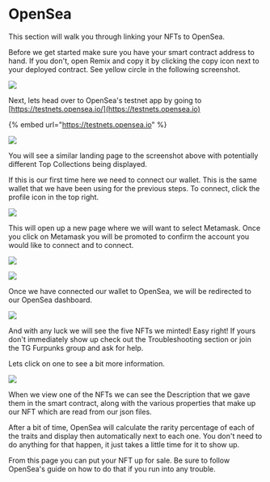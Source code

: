 # OpenSea

This section will walk you through linking your NFTs to OpenSea.

Before we get started make sure you have your smart contract address to hand. If you don't, open Remix and copy it by clicking the copy icon next to your deployed contract. See yellow circle in the following screenshot.

![](<../.gitbook/assets/Screenshot 2022-02-01 193109.png>)

Next, lets head over to OpenSea's testnet app by going to [https://testnets.opensea.io/](https://testnets.opensea.io)

{% embed url="https://testnets.opensea.io" %}

![](<../.gitbook/assets/Screenshot 2022-02-01 193505 (1).png>)

You will see a similar landing page to the screenshot above with potentially different Top Collections being displayed.

If this is our first time here we need to connect our wallet. This is the same wallet that we have been using for the previous steps. To connect, click the profile icon in the top right.

![](<../.gitbook/assets/Screenshot 2022-02-01 194317.png>)

This will open up a new page where we will want to select Metamask. Once you click on Metamask you will be promoted to confirm the account you would like to connect and to connect.&#x20;

![](<../.gitbook/assets/Screenshot 2022-02-01 194041.png>)

![](<../.gitbook/assets/Screenshot 2022-02-01 194050.png>)

Once we have connected our wallet to OpenSea, we will be redirected to our OpenSea dashboard.

![](<../.gitbook/assets/Screenshot 2022-02-01 194921.png>)

And with any luck we will see the five NFTs we minted! Easy right! If yours don't immediately show up check out the Troubleshooting section or join the TG Furpunks group and ask for help.

Lets click on one to see a bit more information.

![](<../.gitbook/assets/Screenshot 2022-02-01 195419.png>)

When we view one of the NFTs we can see the Description that we gave them in the smart contract, along with the various properties that make up our NFT which are read from our json files.

After a bit of time, OpenSea will calculate the rarity percentage of each of the traits and display then automatically next to each one. You don't need to do anything for that happen, it just takes a little time for it to show up.

From this page you can put your NFT up for sale. Be sure to follow OpenSea's guide on how to do that if you run into any trouble.

